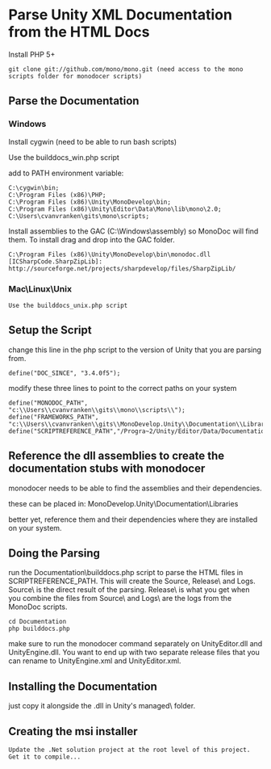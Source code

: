 # Parse Unity XML Documentation from the HTML Docs

Install PHP 5+

    git clone git://github.com/mono/mono.git (need access to the mono scripts folder for monodocer scripts)

## Parse the Documentation

### Windows
Install cygwin (need to be able to run bash scripts)

Use the builddocs_win.php script

add to PATH environment variable:
    
    C:\cygwin\bin;
    C:\Program Files (x86)\PHP;
    C:\Program Files (x86)\Unity\MonoDevelop\bin;
    C:\Program Files (x86)\Unity\Editor\Data\Mono\lib\mono\2.0;
    C:\Users\cvanvranken\gits\mono\scripts;

Install assemblies to the GAC (C:\Windows\assembly) so MonoDoc will find them.  To install drag and drop into the GAC folder.
    
    C:\Program Files (x86)\Unity\MonoDevelop\bin\monodoc.dll
    [ICSharpCode.SharpZipLib]: http://sourceforge.net/projects/sharpdevelop/files/SharpZipLib/

### Mac\Linux\Unix
	Use the builddocs_unix.php script
## Setup the Script
change this line in the php script to the version of Unity that you are parsing from.
    
    define("DOC_SINCE", "3.4.0f5");

modify these three lines to point to the correct paths on your system
    
    define("MONODOC_PATH", "c:\\Users\\cvanvranken\\gits\\mono\\scripts\\");
    define("FRAMEWORKS_PATH", "c:\\Users\\cvanvranken\\gits\\MonoDevelop.Unity\\Documentation\\Libraries\\");
    define("SCRIPTREFERENCE_PATH","/Progra~2/Unity/Editor/Data/Documentation/Documentation/ScriptReference/");	


## Reference the dll assemblies to create the documentation stubs with monodocer

monodocer needs to be able to find the assemblies and their dependencies. 

these can be placed in: MonoDevelop.Unity\Documentation\Libraries

better yet, reference them and their dependencies where they are installed on your system.

## Doing the Parsing
run the Documentation\builddocs.php script to parse the HTML files in SCRIPTREFERENCE_PATH.  This will create the Source\, Release\ and Logs\.
Source\ is the direct result of the parsing. Release\ is what you get when you combine the files from Source\ and Logs\ are the logs from the MonoDoc scripts.
    
    cd Documentation
    php builddocs.php

make sure to run the monodocer command separately on UnityEditor.dll and UnityEngine.dll. You want to end up with two separate release files that you can rename to UnityEngine.xml and UnityEditor.xml.


## Installing the Documentation
	
just copy it alongside the .dll in Unity's managed\ folder.

## Creating the msi installer

	Update the .Net solution project at the root level of this project. Get it to compile...
